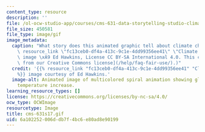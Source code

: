 ```yaml
---
content_type: resource
description: ''
file: /ol-ocw-studio-app/courses/cms-631-data-storytelling-studio-climate-change-spring-2017/6a102252006ddb7f4bc6e80ad8e90199_cms-631s17.gif
file_size: 450581
file_type: image/gif
image_metadata:
  caption: "What story does this animated graphic tell about climate change? ({{%\
    \ resource_link \"fc13ceb0-df4a-413c-9c1e-4dd99356ee41\" \"Climate Spirals\" %}}\
    \ image \xA9 Ed Hawkins, License CC BY-SA International 4.0. This content is [excluded\
    \ from our Creative Commons license](/help/faq-fair-use/).)"
  credit: '{{% resource_link "fc13ceb0-df4a-413c-9c1e-4dd99356ee41" "Climate spirals"
    %}} image courtesy of Ed Hawkins.'
  image-alt: Animated image of multicolored spiral animation showing global average
    temperature increase.
learning_resource_types: []
license: https://creativecommons.org/licenses/by-nc-sa/4.0/
ocw_type: OCWImage
resourcetype: Image
title: cms-631s17.gif
uid: 6a102252-006d-db7f-4bc6-e80ad8e90199
---
```

